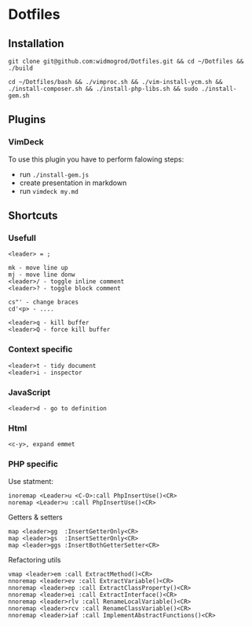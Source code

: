 # Dotfiles
## Installation

```
git clone git@github.com:widmogrod/Dotfiles.git && cd ~/Dotfiles && ./build
```

```
cd ~/Dotfiles/bash && ./vimproc.sh && ./vim-install-ycm.sh && ./install-composer.sh && ./install-php-libs.sh && sudo ./install-gem.sh
```
## Plugins
### VimDeck
To use this plugin you have to perform falowing steps:
 * run `./install-gem.js`
 * create presentation in markdown
 * run `vimdeck my.md`

## Shortcuts

### Usefull

```
<leader> = ;
```

```
mk - move line up
mj - move line donw
<leader>/ - toggle inline comment
<leader>? - toggle block comment
```

```
cs"' - change braces
cd'<p> - ....
```

```
<leader>q - kill buffer
<leader>Q - force kill buffer
```

### Context specific

```
<leader>t - tidy document
<leader>i - inspector
```

### JavaScript

```
<leader>d - go to definition
```

### Html
```
<c-y>, expand emmet
```

### PHP specific
Use statment:
```
inoremap <Leader>u <C-O>:call PhpInsertUse()<CR>
noremap <Leader>u :call PhpInsertUse()<CR>
```

Getters & setters
```
map <leader>gg  :InsertGetterOnly<CR>
map <leader>gs  :InsertSetterOnly<CR>
map <leader>ggs :InsertBothGetterSetter<CR>
```

Refactoring utils
```
vmap <leader>em :call ExtractMethod()<CR>
nnoremap <leader>ev :call ExtractVariable()<CR>
nnoremap <leader>ep :call ExtractClassProperty()<CR>
nnoremap <leader>ei :call ExtractInterface()<CR>
nnoremap <leader>rlv :call RenameLocalVariable()<CR>
nnoremap <leader>rcv :call RenameClassVariable()<CR>
nnoremap <leader>iaf :call ImplementAbstractFunctions()<CR>
```
